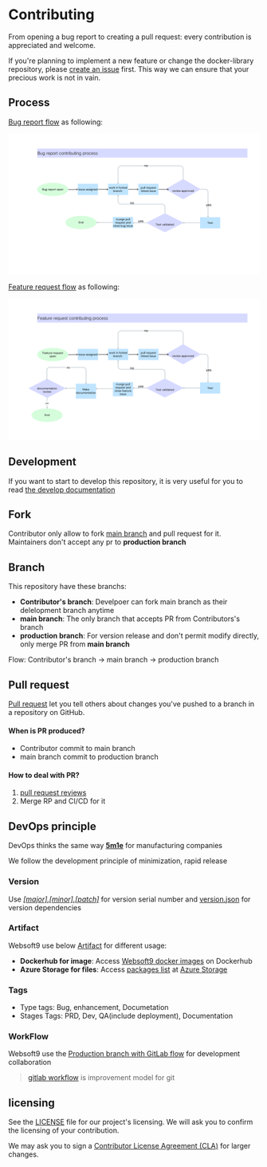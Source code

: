 # Contributing

From opening a bug report to creating a pull request: every contribution is appreciated and welcome.

If you're planning to implement a new feature or change the docker-library repository, please [create an issue](https://github.com/websoft9/docker-library/issues/new/choose) first. This way we can ensure that your precious work is not in vain.

## Process

[Bug report flow](https://www.canva.cn/design/DAFrBuGNCNs/-WGd-D0mQHBu1eZM07d8vQ/edit) as following:

![Alt text](./docs/image/bug_report_flow.png)

[Feature request flow](https://www.canva.cn/design/DAFrBuGNCNs/-WGd-D0mQHBu1eZM07d8vQ/edit) as following:

![Alt text](./docs/image/feature_request_flow.png)

## Development

If you want to start to develop this repository, it is very useful for you to read [the develop documentation](docs/code_owner.md)

## Fork

Contributor only allow to fork [main branch](https://github.com/Websoft9/docker-library/tree/main) and pull request for it. Maintainers don't accept any pr to **production branch**

## Branch

This repository have these branchs:

- **Contributor's branch**: Develpoer can fork main branch as their delelopment branch anytime
- **main branch**: The only branch that accepts PR from Contributors's branch
- **production branch**: For version release and don't permit modify directly, only merge PR from **main branch**

Flow: Contributor's branch → main branch → production branch

## Pull request

[Pull request](https://docs.github.com/pull-requests) let you tell others about changes you've pushed to a branch in a repository on GitHub.

#### When is PR produced?

- Contributor commit to main branch
- main branch commit to production branch

#### How to deal with PR?

1. [pull request reviews](https://docs.github.com/en/pull-requests/collaborating-with-pull-requests/reviewing-changes-in-pull-requests/about-pull-request-reviews)
2. Merge RP and CI/CD for it

## DevOps principle

DevOps thinks the same way **[5m1e](https://www.dgmfmoldclamps.com/what-is-5m1e-in-injection-molding-industry/)** for manufacturing companies

We follow the development principle of minimization, rapid release

### Version

Use _[[major].[minor].[patch]](https://semver.org/lang/zh-CN/)_ for version serial number and [version.json](../version.json) for version dependencies

### Artifact

Websoft9 use below [Artifact](https://jfrog.com/devops-tools/article/what-is-a-software-artifact/) for different usage:

- **Dockerhub for image**: Access [Websoft9 docker images](https://hub.docker.com/u/websoft9dev) on Dockerhub
- **Azure Storage for files**: Access [packages list](https://artifact.azureedge.net/release?restype=container&comp=list) at [Azure Storage](https://learn.microsoft.com/en-us/azure/storage/storage-dotnet-how-to-use-blobs#list-the-blobs-in-a-container)

### Tags

- Type tags: Bug, enhancement, Documetation
- Stages Tags: PRD, Dev, QA(include deployment), Documentation

### WorkFlow

Websoft9 use the [Production branch with GitLab flow](https://cm-gitlab.stanford.edu/help/workflow/gitlab_flow.md#production-branch-with-gitlab-flow) for development collaboration

> [gitlab workflow](https://docs.gitlab.com/ee/topics/gitlab_flow.html) is improvement model for git

## licensing

See the [LICENSE](https://github.com/Websoft9/docker-library/blob/main/LICENSE.md) file for our project's licensing. We will ask you to confirm the licensing of your contribution.

We may ask you to sign a [Contributor License Agreement (CLA)](http://en.wikipedia.org/wiki/Contributor_License_Agreement) for larger changes.
